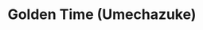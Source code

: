 --- 
title: "Golden Time (Umechazuke)"
publishdate: "2019-9-3T16:48:46+02:00"
src: "https://365manga.net/manga/golden-time-umechazuke"
image: "https://data.365manga.net/images/thumbnails/2037-golden-time-umechazuke.jpg"
description: "From Baka-Tsuki: Tada Banri, a newly admitted student at a private law school in Tokyo, found himself completely lost after the opening ceremony, trying to find his way to the freshman orientation. At that moment, he ran into another lost freshman from the same school, Yanagisawa Mitsuo, and they hit it off at once. Somehow arriving at their intended goal just on time, there appeared in front of the two…"
---